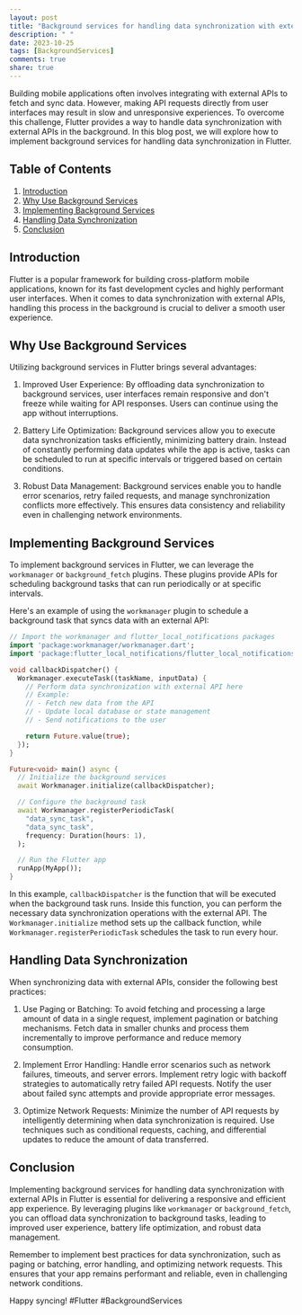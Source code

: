 ```yaml
---
layout: post
title: "Background services for handling data synchronization with external APIs in Flutter"
description: " "
date: 2023-10-25
tags: [BackgroundServices]
comments: true
share: true
---
```


Building mobile applications often involves integrating with external APIs to fetch and sync data. However, making API requests directly from user interfaces may result in slow and unresponsive experiences. To overcome this challenge, Flutter provides a way to handle data synchronization with external APIs in the background. In this blog post, we will explore how to implement background services for handling data synchronization in Flutter.

## Table of Contents
1. [Introduction](#introduction)
2. [Why Use Background Services](#why-use-background-services)
3. [Implementing Background Services](#implementing-background-services)
4. [Handling Data Synchronization](#handling-data-synchronization)
5. [Conclusion](#conclusion)

## Introduction <a name="introduction"></a>

Flutter is a popular framework for building cross-platform mobile applications, known for its fast development cycles and highly performant user interfaces. When it comes to data synchronization with external APIs, handling this process in the background is crucial to deliver a smooth user experience.

## Why Use Background Services <a name="why-use-background-services"></a>

Utilizing background services in Flutter brings several advantages:

1. Improved User Experience: By offloading data synchronization to background services, user interfaces remain responsive and don't freeze while waiting for API responses. Users can continue using the app without interruptions.

2. Battery Life Optimization: Background services allow you to execute data synchronization tasks efficiently, minimizing battery drain. Instead of constantly performing data updates while the app is active, tasks can be scheduled to run at specific intervals or triggered based on certain conditions.

3. Robust Data Management: Background services enable you to handle error scenarios, retry failed requests, and manage synchronization conflicts more effectively. This ensures data consistency and reliability even in challenging network environments.

## Implementing Background Services <a name="implementing-background-services"></a>

To implement background services in Flutter, we can leverage the `workmanager` or `background_fetch` plugins. These plugins provide APIs for scheduling background tasks that can run periodically or at specific intervals.

Here's an example of using the `workmanager` plugin to schedule a background task that syncs data with an external API:

```dart
// Import the workmanager and flutter_local_notifications packages
import 'package:workmanager/workmanager.dart';
import 'package:flutter_local_notifications/flutter_local_notifications.dart';

void callbackDispatcher() {
  Workmanager.executeTask((taskName, inputData) {
    // Perform data synchronization with external API here
    // Example:
    // - Fetch new data from the API
    // - Update local database or state management
    // - Send notifications to the user

    return Future.value(true);
  });
}

Future<void> main() async {
  // Initialize the background services
  await Workmanager.initialize(callbackDispatcher);

  // Configure the background task
  await Workmanager.registerPeriodicTask(
    "data_sync_task",
    "data_sync_task",
    frequency: Duration(hours: 1),
  );

  // Run the Flutter app
  runApp(MyApp());
}
```

In this example, `callbackDispatcher` is the function that will be executed when the background task runs. Inside this function, you can perform the necessary data synchronization operations with the external API. The `Workmanager.initialize` method sets up the callback function, while `Workmanager.registerPeriodicTask` schedules the task to run every hour.

## Handling Data Synchronization <a name="handling-data-synchronization"></a>

When synchronizing data with external APIs, consider the following best practices:

1. Use Paging or Batching: To avoid fetching and processing a large amount of data in a single request, implement pagination or batching mechanisms. Fetch data in smaller chunks and process them incrementally to improve performance and reduce memory consumption.

2. Implement Error Handling: Handle error scenarios such as network failures, timeouts, and server errors. Implement retry logic with backoff strategies to automatically retry failed API requests. Notify the user about failed sync attempts and provide appropriate error messages.

3. Optimize Network Requests: Minimize the number of API requests by intelligently determining when data synchronization is required. Use techniques such as conditional requests, caching, and differential updates to reduce the amount of data transferred.

## Conclusion <a name="conclusion"></a>

Implementing background services for handling data synchronization with external APIs in Flutter is essential for delivering a responsive and efficient app experience. By leveraging plugins like `workmanager` or `background_fetch`, you can offload data synchronization to background tasks, leading to improved user experience, battery life optimization, and robust data management.

Remember to implement best practices for data synchronization, such as paging or batching, error handling, and optimizing network requests. This ensures that your app remains performant and reliable, even in challenging network conditions.

Happy syncing! #Flutter #BackgroundServices